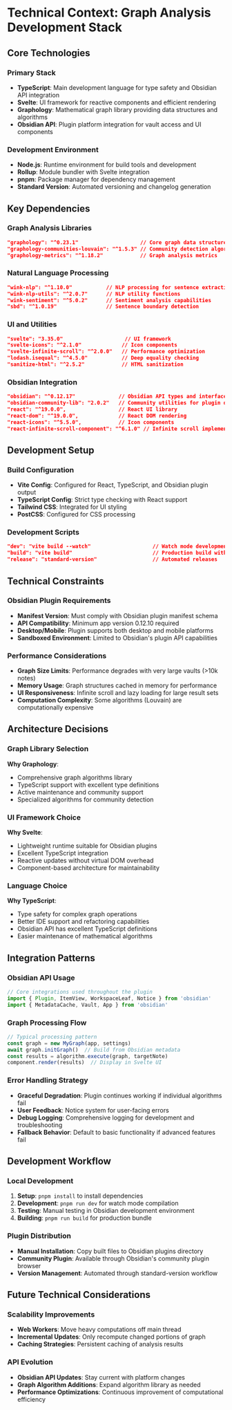 # Technical Context: Graph Analysis Development Stack

## Core Technologies

### Primary Stack
- **TypeScript**: Main development language for type safety and Obsidian API integration
- **Svelte**: UI framework for reactive components and efficient rendering
- **Graphology**: Mathematical graph library providing data structures and algorithms
- **Obsidian API**: Plugin platform integration for vault access and UI components

### Development Environment
- **Node.js**: Runtime environment for build tools and development
- **Rollup**: Module bundler with Svelte integration
- **pnpm**: Package manager for dependency management
- **Standard Version**: Automated versioning and changelog generation

## Key Dependencies

### Graph Analysis Libraries
```json
"graphology": "^0.23.1"                    // Core graph data structure
"graphology-communities-louvain": "^1.5.3" // Community detection algorithms
"graphology-metrics": "^1.18.2"            // Graph analysis metrics
```

### Natural Language Processing
```json
"wink-nlp": "^1.10.0"           // NLP processing for sentence extraction
"wink-nlp-utils": "^2.0.7"      // NLP utility functions
"wink-sentiment": "^5.0.2"      // Sentiment analysis capabilities
"sbd": "^1.0.19"                // Sentence boundary detection
```

### UI and Utilities
```json
"svelte": "3.35.0"                    // UI framework
"svelte-icons": "^2.1.0"             // Icon components
"svelte-infinite-scroll": "^2.0.0"   // Performance optimization
"lodash.isequal": "^4.5.0"           // Deep equality checking
"sanitize-html": "^2.5.2"            // HTML sanitization
```

### Obsidian Integration
```json
"obsidian": "^0.12.17"              // Obsidian API types and interfaces
"obsidian-community-lib": "2.0.2"   // Community utilities for plugin development
"react": "^19.0.0",                 // React UI library
"react-dom": "^19.0.0",             // React DOM rendering
"react-icons": "^5.5.0",            // Icon components
"react-infinite-scroll-component": "^6.1.0" // Infinite scroll implementation
```

## Development Setup

### Build Configuration
- **Vite Config**: Configured for React, TypeScript, and Obsidian plugin output
- **TypeScript Config**: Strict type checking with React support
- **Tailwind CSS**: Integrated for UI styling
- **PostCSS**: Configured for CSS processing

### Development Scripts
```json
"dev": "vite build --watch"                    // Watch mode development with Vite
"build": "vite build"                          // Production build with Vite
"release": "standard-version"                  // Automated releases
```

## Technical Constraints

### Obsidian Plugin Requirements
- **Manifest Version**: Must comply with Obsidian plugin manifest schema
- **API Compatibility**: Minimum app version 0.12.10 required
- **Desktop/Mobile**: Plugin supports both desktop and mobile platforms
- **Sandboxed Environment**: Limited to Obsidian's plugin API capabilities

### Performance Considerations
- **Graph Size Limits**: Performance degrades with very large vaults (>10k notes)
- **Memory Usage**: Graph structures cached in memory for performance
- **UI Responsiveness**: Infinite scroll and lazy loading for large result sets
- **Computation Complexity**: Some algorithms (Louvain) are computationally expensive

## Architecture Decisions

### Graph Library Selection
**Why Graphology**: 
- Comprehensive graph algorithms library
- TypeScript support with excellent type definitions
- Active maintenance and community support
- Specialized algorithms for community detection

### UI Framework Choice
**Why Svelte**:
- Lightweight runtime suitable for Obsidian plugins
- Excellent TypeScript integration
- Reactive updates without virtual DOM overhead
- Component-based architecture for maintainability

### Language Choice
**Why TypeScript**:
- Type safety for complex graph operations
- Better IDE support and refactoring capabilities
- Obsidian API has excellent TypeScript definitions
- Easier maintenance of mathematical algorithms

## Integration Patterns

### Obsidian API Usage
```typescript
// Core integrations used throughout the plugin
import { Plugin, ItemView, WorkspaceLeaf, Notice } from 'obsidian'
import { MetadataCache, Vault, App } from 'obsidian'
```

### Graph Processing Flow
```typescript
// Typical processing pattern
const graph = new MyGraph(app, settings)
await graph.initGraph()  // Build from Obsidian metadata
const results = algorithm.execute(graph, targetNote)
component.render(results)  // Display in Svelte UI
```

### Error Handling Strategy
- **Graceful Degradation**: Plugin continues working if individual algorithms fail
- **User Feedback**: Notice system for user-facing errors
- **Debug Logging**: Comprehensive logging for development and troubleshooting
- **Fallback Behavior**: Default to basic functionality if advanced features fail

## Development Workflow

### Local Development
1. **Setup**: `pnpm install` to install dependencies
2. **Development**: `pnpm run dev` for watch mode compilation
3. **Testing**: Manual testing in Obsidian development environment
4. **Building**: `pnpm run build` for production bundle

### Plugin Distribution
- **Manual Installation**: Copy built files to Obsidian plugins directory
- **Community Plugin**: Available through Obsidian's community plugin browser
- **Version Management**: Automated through standard-version workflow

## Future Technical Considerations

### Scalability Improvements
- **Web Workers**: Move heavy computations off main thread
- **Incremental Updates**: Only recompute changed portions of graph
- **Caching Strategies**: Persistent caching of analysis results

### API Evolution
- **Obsidian API Updates**: Stay current with platform changes
- **Graph Algorithm Additions**: Expand algorithm library as needed
- **Performance Optimizations**: Continuous improvement of computational efficiency
